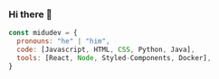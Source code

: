 ### Hi there 👋

``` js
const midudev = {
  pronouns: "he" | "him",
  code: [Javascript, HTML, CSS, Python, Java],
  tools: [React, Node, Styled-Components, Docker],
}
 ```
<!--
**Lucianoalma/Lucianoalma** is a ✨ _special_ ✨ repository because its `README.md` (this file) appears on your GitHub profile.

Here are some ideas to get you started:

- 🔭 I’m currently working on ...
- 🌱 I’m currently learning ...
- 👯 I’m looking to collaborate on ...
- 🤔 I’m looking for help with ...
- 💬 Ask me about ...
- 📫 How to reach me: ...
- 😄 Pronouns: ...
- ⚡ Fun fact: ...
-->
